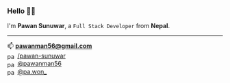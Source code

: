 ### Hello 👋🏼
I'm **Pawan Sunuwar**, a `Full Stack Developer` from **Nepal**.

<hr/>

📫 **pawanman56@gmail.com**
<br/>
<img align="center" src="https://raw.githubusercontent.com/rahuldkjain/github-profile-readme-generator/master/src/images/icons/Social/linked-in-alt.svg" alt="pawan-sunuwar" height="16" width="20"/> <a href="https://linkedin.com/in/pawan-sunuwar" target="blank">/pawan-sunuwar</a>
<br/>
<img align="center" src="https://raw.githubusercontent.com/rahuldkjain/github-profile-readme-generator/master/src/images/icons/Social/twitter.svg" alt="pawanman56" height="16" width="20"/> <a href="https://twitter.com/pawanman56" target="blank">@pawanman56</a>
<br/>
<img align="center" src="https://raw.githubusercontent.com/rahuldkjain/github-profile-readme-generator/master/src/images/icons/Social/instagram.svg" alt="pa.won_" height="16" width="20"/> <a href="https://instagram.com/pa.won_" target="blank">@pa.won_</a>
<br/>
